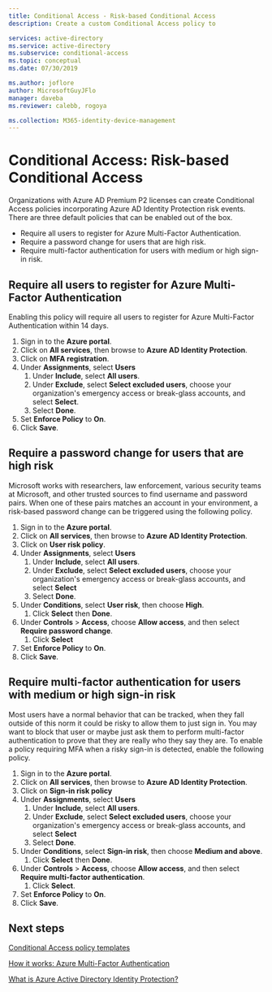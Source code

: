 ```yaml
---
title: Conditional Access - Risk-based Conditional Access
description: Create a custom Conditional Access policy to 

services: active-directory
ms.service: active-directory
ms.subservice: conditional-access
ms.topic: conceptual
ms.date: 07/30/2019

ms.author: joflore
author: MicrosoftGuyJFlo
manager: daveba
ms.reviewer: calebb, rogoya

ms.collection: M365-identity-device-management
---
```

# Conditional Access: Risk-based Conditional Access

Organizations with Azure AD Premium P2 licenses can create Conditional Access policies incorporating Azure AD Identity Protection risk events. There are three default policies that can be enabled out of the box. 

* Require all users to register for Azure Multi-Factor Authentication.
* Require a password change for users that are high risk.
* Require multi-factor authentication for users with medium or high sign-in risk.

## Require all users to register for Azure Multi-Factor Authentication

Enabling this policy will require all users to register for Azure Multi-Factor Authentication within 14 days. 

1. Sign in to the **Azure portal**.
1. Click on **All services**, then browse to **Azure AD Identity Protection**.
1. Click on **MFA registration**.
1. Under **Assignments**, select **Users**
   1. Under **Include**, select **All users**.
   1. Under **Exclude**, select **Select excluded users**, choose your organization's emergency access or break-glass accounts, and select **Select**. 
   1. Select **Done**.
1. Set **Enforce Policy** to **On**.
1. Click **Save**.

## Require a password change for users that are high risk

Microsoft works with researchers, law enforcement, various security teams at Microsoft, and other trusted sources to find username and password pairs. When one of these pairs matches an account in your environment, a risk-based password change can be triggered using the following policy.

1. Sign in to the **Azure portal**.
1. Click on **All services**, then browse to **Azure AD Identity Protection**.
1. Click on **User risk policy**.
1. Under **Assignments**, select **Users**
   1. Under **Include**, select **All users**.
   1. Under **Exclude**, select **Select excluded users**, choose your organization's emergency access or break-glass accounts, and select **Select**
   1. Select **Done**.
1. Under **Conditions**, select **User risk**, then choose **High**.
   1. Click **Select** then **Done**.
1. Under **Controls** > **Access**, choose **Allow access**, and then select **Require password change**.
   1. Click **Select**
1. Set **Enforce Policy** to **On**.
1. Click **Save**.

## Require multi-factor authentication for users with medium or high sign-in risk

Most users have a normal behavior that can be tracked, when they fall outside of this norm it could be risky to allow them to just sign in. You may want to block that user or maybe just ask them to perform multi-factor authentication to prove that they are really who they say they are. To enable a policy requiring MFA when a risky sign-in is detected, enable the following policy.

1. Sign in to the **Azure portal**.
1. Click on **All services**, then browse to **Azure AD Identity Protection**.
1. Click on **Sign-in risk policy**
1. Under **Assignments**, select **Users**
   1. Under **Include**, select **All users**.
   1. Under **Exclude**, select **Select excluded users**, choose your organization's emergency access or break-glass accounts, and select **Select**
   1. Select **Done**.
1. Under **Conditions**, select **Sign-in risk**, then choose **Medium and above**.
   1. Click **Select** then **Done**.
1. Under **Controls** > **Access**, choose **Allow access**, and then select **Require multi-factor authentication**.
   1. Click **Select**.
1. Set **Enforce Policy** to **On**.
1. Click **Save**.

## Next steps

[Conditional Access policy templates](howto-conditional-access-policy-templates.md)

[How it works: Azure Multi-Factor Authentication](../authentication/concept-mfa-howitworks.md)

[What is Azure Active Directory Identity Protection?](../identity-protection/overview.md)
